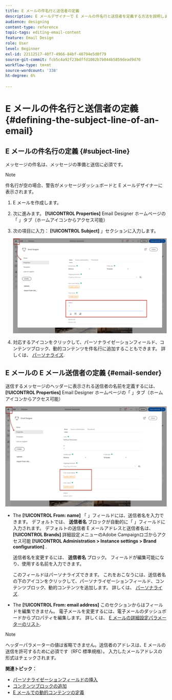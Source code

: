 ```yaml
---
title: E メールの件名行と送信者の定義
description: E メールデザイナーで E メールの件名行と送信者を定義する方法を説明します。
audience: designing
content-type: reference
topic-tags: editing-email-content
feature: Email Design
role: User
level: Beginner
exl-id: 22112517-40f7-4966-84bf-40794e5d0f79
source-git-commit: fcb5c4a92f23bdffd1082b7b044b5859dead9d70
workflow-type: tm+mt
source-wordcount: '338'
ht-degree: 6%

---
```


# E メールの件名行と送信者の定義{#defining-the-subject-line-of-an-email}

## E メールの件名行の定義 {#subject-line}

メッセージの件名は、メッセージの準備と送信に必須です。

>[!NOTE]
>
>件名行が空の場合、警告がメッセージダッシュボードと E メールデザイナーに表示されます。

1. E メールを作成します。
1. 次に進みます。 **[!UICONTROL Properties]** Email Designer ホームページの「 」タブ（ホームアイコンからアクセス可能）
1. 次の項目に入力： **[!UICONTROL Subject]** 」セクションに入力します。

   ![](assets/email_designer_subject.png)

1. 対応するアイコンをクリックして、パーソナライゼーションフィールド、コンテンツブロック、動的コンテンツを件名行に追加することもできます。 詳しくは、 [パーソナライズ](../../designing/using/personalization.md).

## E メールの E メール送信者の定義 {#email-sender}

送信するメッセージのヘッダーに表示される送信者の名前を定義するには、 **[!UICONTROL Properties]** Email Designer ホームページの「 」タブ（ホームアイコンからアクセス可能）

![](assets/delivery_content_edition16.png)

* The **[!UICONTROL From: name]** 「 」フィールドには、送信者名を入力できます。 デフォルトでは、 **送信者名** ブロックが自動的に「 」フィールドに入力されます。 デフォルトの送信者 E メールアドレスと送信者名は、 **[!UICONTROL Brands]** 詳細設定メニューのAdobe Campaignロゴからアクセス可能 **[!UICONTROL Administration > Instance settings > Brand configuration]** .

  送信者名を変更するには、 **送信者名** ブロック。 フィールドが編集可能になり、使用する名前を入力できます。

  このフィールドはパーソナライズできます。 これをおこなうには、送信者名の下のアイコンをクリックして、パーソナライゼーションフィールド、コンテンツブロック、動的コンテンツを追加します。 詳しくは、 [パーソナライズ](../../designing/using/personalization.md).

* The **[!UICONTROL From: email address]** このセクションからはフィールドを編集できません。 電子メールを変更するには、電子メールのダッシュボードからプロパティを編集します。 詳しくは、 [E メールの詳細設定パラメーターのリスト](../../administration/using/configuring-email-channel.md#advanced-parameters).

>[!NOTE]
>
>ヘッダーパラメーターの値は省略できません。送信者のアドレスは、E メールの送信を許可するために必須です（RFC 標準規格）。 入力したメールアドレスの形式はチェックされます。

**関連トピック：**

* [パーソナライゼーションフィールドの挿入](../../designing/using/personalization.md#inserting-a-personalization-field)
* [コンテンツブロックの追加](../../designing/using/personalization.md#adding-a-content-block)
* [E メールでの動的コンテンツの定義](../../designing/using/personalization.md#defining-dynamic-content-in-an-email)
